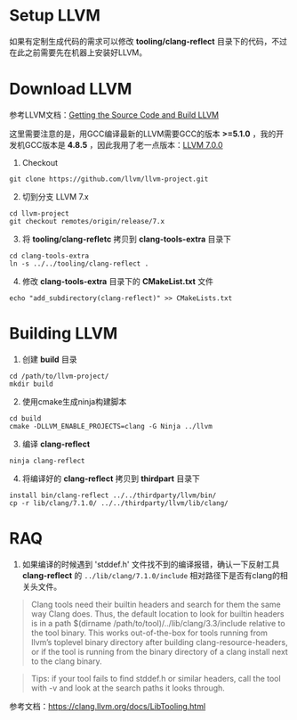 # Setup LLVM

如果有定制生成代码的需求可以修改 **tooling/clang-reflect** 目录下的代码，不过在此之前需要先在机器上安装好LLVM。

# Download LLVM
参考LLVM文档：[Getting the Source Code and Build LLVM](https://llvm.org/docs/GettingStarted.html#getting-the-source-code-and-building-llvm)

这里需要注意的是，用GCC编译最新的LLVM需要GCC的版本 **>=5.1.0** ，我的开发机GCC版本是 **4.8.5** ，因此我用了老一点版本：[LLVM 7.0.0](https://releases.llvm.org/7.0.0/docs/GettingStarted.html)


1. Checkout
```
git clone https://github.com/llvm/llvm-project.git
```

2. 切到分支 LLVM 7.x
```
cd llvm-project
git checkout remotes/origin/release/7.x
```

3. 将 **tooling/clang-refletc** 拷贝到 **clang-tools-extra** 目录下
```
cd clang-tools-extra
ln -s ../../tooling/clang-reflect .
```

4. 修改 **clang-tools-extra** 目录下的 **CMakeList.txt** 文件
```
echo "add_subdirectory(clang-reflect)" >> CMakeLists.txt
```

# Building LLVM
1. 创建 **build** 目录
```
cd /path/to/llvm-project/
mkdir build
```

2. 使用cmake生成ninja构建脚本
```
cd build
cmake -DLLVM_ENABLE_PROJECTS=clang -G Ninja ../llvm
```

3. 编译 **clang-reflect**
```
ninja clang-reflect
```

4. 将编译好的 **clang-reflect** 拷贝到 **thirdpart** 目录下
```
install bin/clang-reflect ../../thirdparty/llvm/bin/
cp -r lib/clang/7.1.0/ ../../thirdparty/llvm/lib/clang/
```

# RAQ
1. 如果编译的时候遇到 'stddef.h' 文件找不到的编译报错，确认一下反射工具 **clang-reflect** 的 `../lib/clang/7.1.0/include` 相对路径下是否有clang的相关头文件。

> Clang tools need their builtin headers and search for them the same way Clang does. Thus, the default location to look for builtin headers is in a path $(dirname /path/to/tool)/../lib/clang/3.3/include relative to the tool binary. This works out-of-the-box for tools running from llvm’s toplevel binary directory after building clang-resource-headers, or if the tool is running from the binary directory of a clang install next to the clang binary.

> Tips: if your tool fails to find stddef.h or similar headers, call the tool with -v and look at the search paths it looks through.

参考文档：https://clang.llvm.org/docs/LibTooling.html
